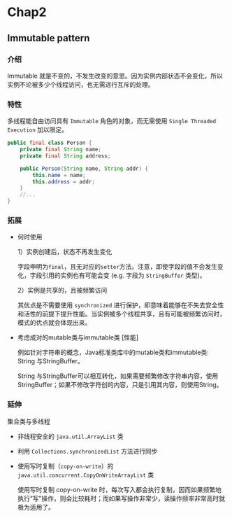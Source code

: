 # Chap2

## Immutable pattern

### 介绍

Immutable 就是不变的，不发生改变的意思。因为实例内部状态不会变化，所以实例不论被多少个线程访问，也无需进行互斥的处理。

### 特性

多线程能自由访问具有 `Immutable` 角色的对象，而无需使用 `Single Threaded Execution` 加以限定。

```java
public final class Person {
    private final String name;
    private final String address;

    public Person(String name, String addr) {
        this.name = name;
        this.address = addr;
    }
    //...
}
```

### 拓展

* 何时使用

  1）实例创建后，状态不再发生变化

  字段申明为`final`，且无对应的`setter`方法。注意，即使字段的值不会发生变化，字段引用的实例也有可能会变 (e.g. 字段为 `StringBuffer` 类型)。

  2）实例是共享的，且被频繁访问

  其优点是不需要使用 `synchronized` 进行保护，即意味着能够在不失去安全性和活性的前提下提升性能。当实例被多个线程共享，且有可能被频繁访问时，模式的优点就会体现出来。

* 考虑成对的mutable类与immutable类 [性能]

  例如针对字符串的概念，Java标准类库中的mutable类和immutable类: String 与StringBuffer。

  String 与StringBuffer可以相互转化，如果需要频繁修改字符串内容，使用StringBuffer；如果不修改字符创的内容，只是引用其内容，则使用String。

### 延伸

集合类与多线程

* 非线程安全的 `java.util.ArrayList` 类

* 利用 `Collections.synchronizedList` 方法进行同步

* 使用写时复制（`copy-on-write`）的 `java.util.concurrent.CopyOnWriteArrayList` 类

  使用写时复制 copy-on-write 时，每次写入都会执行复制，因而如果频繁地执行“写”操作，则会比较耗时；而如果写操作非常少，读操作频率非常高时就极为适用了。
